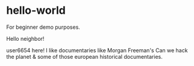 # hello-world
For beginner demo purposes.

Hello neighbor!

user6654 here! I like documentaries like Morgan Freeman's Can we hack the planet & some of those european historical documentaries.
